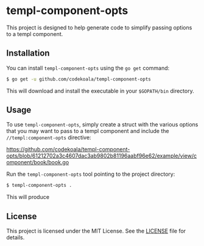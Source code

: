 # templ-component-opts

This project is designed to help generate code to simplify passing options to a templ component.

## Installation

You can install `templ-component-opts` using the `go get` command:

```sh
$ go get -u github.com/codekoala/templ-component-opts
```

This will download and install the executable in your `$GOPATH/bin` directory.

## Usage

To use `templ-component-opts`, simply create a struct with the various options that you may want to pass to a templ component and include the `//templ:component-opts` directive:

https://github.com/codekoala/templ-component-opts/blob/61212702a3c4607dac3ab9802b81196aabf96e62/example/view/component/book/book.go

Run the `templ-component-opts` tool pointing to the project directory:

```sh
$ templ-component-opts .
```

This will produce

## License

This project is licensed under the MIT License. See the [LICENSE](./LICENSE) file for details.